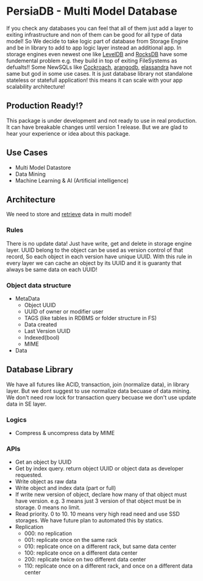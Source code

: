 # PersiaDB - Multi Model Database
If you check any databases you can feel that all of them just add a layer to exiting infrastructure and non of them can be good for all type of data model! So We decide to take logic part of database from Storage Engine and be in library to add to app logic layer instead an additional app.
In storage engines even newest one like [LevelDB](https://github.com/google/leveldb) and [RocksDB](https://github.com/facebook/rocksdb) have some fundemental problem e.g. they build in top of exiting FileSystems as defualts!!
Some NewSQLs like [Cockroach](https://github.com/cockroachdb/cockroach), [arangodb](https://github.com/arangodb/arangodb), [elassandra](https://github.com/strapdata/elassandra) have not same but god in some use cases.
It is just database library not standalone stateless or statefull application! this means it can scale with your app scalability architecture!


## Production Ready!?
This package is under development and not ready to use in real production. It can have breakable changes until version 1 release.
But we are glad to hear your experience or idea about this package.


## Use Cases
- Multi Model Datastore
- Data Mining
- Machine Learning & AI (Artificial intelligence)


## Architecture
We need to store and [retrieve](https://en.wikipedia.org/wiki/Information_retrieval) data in multi model!

### Rules
There is no update data! Just have write, get and delete in storage engine layer. UUID belong to the object can be used as version control of that record, So each object in each version have unique UUID. With this rule in every layer we can cache an object by its UUID and it is guaranty that always be same data on each UUID!

### Object data structure
- MetaData
    - Object UUID
    - UUID of owner or modifier user
    - TAGS (like tables in RDBMS or folder structure in FS)
    - Data created
    - Last Version UUID
    - Indexed(bool)
    - MIME
- Data


## Database Library
We have all futures like ACID, transaction, join (normalize data), in library layer. But we dont suggest to use normalize data becuase of data mining.
We don't need row lock for transaction query becuase we don't use update data in SE layer.

### Logics
- Compress & uncompress data by MIME

### APIs
- Get an object by UUID
- Get by index query. return object UUID or object data as developer requested.
- Write object as raw data
- Write object and index data (part or full)
- If write new version of object, declare how many of that object must have version. e.g. 3 means just 3 version of that object must be in storage. 0 means no limit.
- Read priority. 0 to 10. 10 means very high read need and use SSD storages. We have future plan to automated this by statics.
- Replication
    - 000: no replication
    - 001: replicate once on the same rack
    - 010: replicate once on a different rack, but same data center
    - 100: replicate once on a different data center
    - 200: replicate twice on two different data center
    - 110: replicate once on a different rack, and once on a different data center